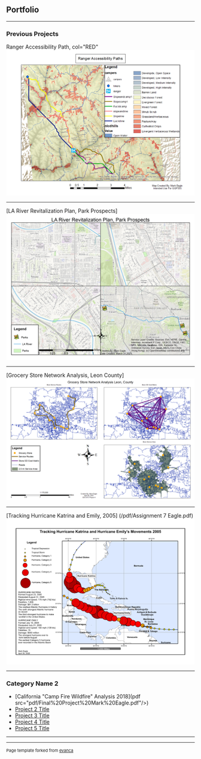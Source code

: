 ## Portfolio

---

### Previous Projects 

Ranger Accessibility Path, col="RED"
<img src="images/Ranger%20Accessibility%20Paths.png"/>

---
[LA River Revitalization Plan, Park Prospects] 
<img src="images/Eagle Project 2.jpg"/>

---
[Grocery Store Network Analysis, Leon County] 
<img src="images/Eagle Project 4.png"/>

---
[Tracking Hurricane Katrina and Emily, 2005] (/pdf/Assignment 7 Eagle.pdf)
<img src="images/Assignment 7 Eagle.pdf"/>

---
### Category Name 2

- [California "Camp Fire Wildfire" Analysis 2018](pdf src="pdf/Final%20Project%20Mark%20Eagle.pdf"/>)
- [Project 2 Title](http://example.com/)
- [Project 3 Title](http://example.com/)
- [Project 4 Title](http://example.com/)
- [Project 5 Title](http://example.com/)

---




---
<p style="font-size:11px">Page template forked from <a href="https://github.com/evanca/quick-portfolio">evanca</a></p>
<!-- Remove above link if you don't want to attibute -->
